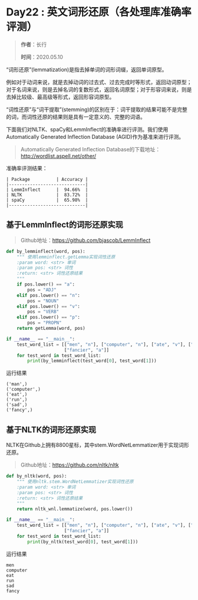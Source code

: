 # Day22 : 英文词形还原（各处理库准确率评测）

> **作者**：长行
>
> **时间**：2020.05.10

“词形还原”(lemmatization)是指去掉单词的词形词缀，返回单词原型。

例如对于动词来说，就是去掉动词的过去式、过去完成时等形式，返回动词原型；对于名词来说，则是去掉名词的复数形式，返回名词原型；对于形容词来说，则是去掉比较级、最高级等形式，返回形容词原型。

“词性还原”与“词干提取”(stemming)的区别在于：词干提取的结果可能不是完整的词，而词性还原的结果则是具有一定意义的、完整的词语。

下面我们对NLTK、spaCy和LemmInflect的准确率进行评测。我们使用Automatically Generated Inflection Database (AGID)作为基准来进行评测。

> Automatically Generated Inflection Database的下载地址：http://wordlist.aspell.net/other/

准确率评测结果：

```
| Package          | Accuracy |
|-----------------------------|
| LemmInflect      |  94.66%  |
| NLTK             |  83.72%  |
| spaCy            |  65.98%  |
|-----------------------------|
```

## 基于LemmInflect的词形还原实现

> Github地址：https://github.com/bjascob/LemmInflect

```python
def by_lemminflect(word, pos):
    """ 使用lemminflect.getLemma实现词性还原
    :param word: <str> 单词
    :param pos: <str> 词性
    :return: <str> 词性还原结果
    """
    if pos.lower() == "a":
        pos = "ADJ"
    elif pos.lower() == "n":
        pos = "NOUN"
    elif pos.lower() == "v":
        pos = "VERB"
    elif pos.lower() == "p":
        pos = "PROPN"
    return getLemma(word, pos)

if __name__ == "__main__":
    test_word_list = [["men", "n"], ["computer", "n"], ["ate", "v"], ["running", "v"], ["saddest", "a"],
                      ["fancier", "a"]]
    for test_word in test_word_list:
        print(by_lemminflect(test_word[0], test_word[1]))
```

运行结果

```
('man',)
('computer',)
('eat',)
('run',)
('sad',)
('fancy',)
```

## 基于NLTK的词形还原实现

NLTK在Github上拥有8800星标，其中stem.WordNetLemmatizer用于实现词形还原。

> Github地址：https://github.com/nltk/nltk

```python
def by_nltk(word, pos):
    """ 使用nltk.stem.WordNetLemmatizer实现词性还原
    :param word: <str> 单词
    :param pos: <str> 词性
    :return: <str> 词性还原结果
    """
    return nltk_wnl.lemmatize(word, pos.lower())

if __name__ == "__main__":
    test_word_list = [["men", "n"], ["computer", "n"], ["ate", "v"], ["running", "v"], ["saddest", "a"],
                      ["fancier", "a"]]
    for test_word in test_word_list:
        print(by_nltk(test_word[0], test_word[1]))
```

运行结果

```
men
computer
eat
run
sad
fancy
```

